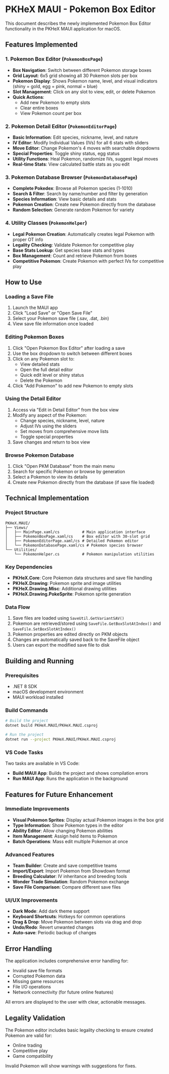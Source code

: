 # PKHeX MAUI - Pokemon Box Editor

This document describes the newly implemented Pokemon Box Editor functionality in the PKHeX MAUI application for macOS.

## Features Implemented

### 1. Pokemon Box Editor (`PokemonBoxPage`)
- **Box Navigation**: Switch between different Pokemon storage boxes
- **Grid Layout**: 6x5 grid showing all 30 Pokemon slots per box
- **Pokemon Display**: Shows Pokemon name, level, and visual indicators (shiny = gold, egg = pink, normal = blue)
- **Slot Management**: Click on any slot to view, edit, or delete Pokemon
- **Quick Actions**: 
  - Add new Pokemon to empty slots
  - Clear entire boxes
  - View Pokemon count per box

### 2. Pokemon Detail Editor (`PokemonEditorPage`)
- **Basic Information**: Edit species, nickname, level, and nature
- **IV Editor**: Modify Individual Values (IVs) for all 6 stats with sliders
- **Move Editor**: Change Pokemon's 4 moves with searchable dropdowns
- **Special Properties**: Toggle shiny status, egg status
- **Utility Functions**: Heal Pokemon, randomize IVs, suggest legal moves
- **Real-time Stats**: View calculated battle stats as you edit

### 3. Pokemon Database Browser (`PokemonDatabasePage`)
- **Complete Pokedex**: Browse all Pokemon species (1-1010)
- **Search & Filter**: Search by name/number and filter by generation
- **Species Information**: View basic details and stats
- **Pokemon Creation**: Create new Pokemon directly from the database
- **Random Selection**: Generate random Pokemon for variety

### 4. Utility Classes (`PokemonHelper`)
- **Legal Pokemon Creation**: Automatically creates legal Pokemon with proper OT info
- **Legality Checking**: Validate Pokemon for competitive play
- **Base Stats Lookup**: Get species base stats and types
- **Box Management**: Count and retrieve Pokemon from boxes
- **Competitive Pokemon**: Create Pokemon with perfect IVs for competitive play

## How to Use

### Loading a Save File
1. Launch the MAUI app
2. Click "Load Save" or "Open Save File"
3. Select your Pokemon save file (.sav, .dat, .bin)
4. View save file information once loaded

### Editing Pokemon Boxes
1. Click "Open Pokemon Box Editor" after loading a save
2. Use the box dropdown to switch between different boxes
3. Click on any Pokemon slot to:
   - View detailed stats
   - Open the full detail editor
   - Quick edit level or shiny status
   - Delete the Pokemon
4. Click "Add Pokemon" to add new Pokemon to empty slots

### Using the Detail Editor
1. Access via "Edit in Detail Editor" from the box view
2. Modify any aspect of the Pokemon:
   - Change species, nickname, level, nature
   - Adjust IVs using the sliders
   - Set moves from comprehensive move lists
   - Toggle special properties
3. Save changes and return to box view

### Browse Pokemon Database
1. Click "Open PKM Database" from the main menu
2. Search for specific Pokemon or browse by generation
3. Select a Pokemon to view its details
4. Create new Pokemon directly from the database (if save file loaded)

## Technical Implementation

### Project Structure
```
PKHeX.MAUI/
├── Views/
│   ├── MainPage.xaml/cs          # Main application interface
│   ├── PokemonBoxPage.xaml/cs    # Box editor with 30-slot grid
│   ├── PokemonEditorPage.xaml/cs # Detailed Pokemon editor
│   └── PokemonDatabasePage.xaml/cs # Pokemon species browser
└── Utilities/
    └── PokemonHelper.cs          # Pokemon manipulation utilities
```

### Key Dependencies
- **PKHeX.Core**: Core Pokemon data structures and save file handling
- **PKHeX.Drawing**: Pokemon sprite and image utilities  
- **PKHeX.Drawing.Misc**: Additional drawing utilities
- **PKHeX.Drawing.PokeSprite**: Pokemon sprite generation

### Data Flow
1. Save files are loaded using `SaveUtil.GetVariantSAV()`
2. Pokemon are retrieved/stored using `SaveFile.GetBoxSlotAtIndex()` and `SaveFile.SetBoxSlotAtIndex()`
3. Pokemon properties are edited directly on PKM objects
4. Changes are automatically saved back to the SaveFile object
5. Users can export the modified save file to disk

## Building and Running

### Prerequisites
- .NET 8 SDK
- macOS development environment
- MAUI workload installed

### Build Commands
```bash
# Build the project
dotnet build PKHeX.MAUI/PKHeX.MAUI.csproj

# Run the project
dotnet run --project PKHeX.MAUI/PKHeX.MAUI.csproj
```

### VS Code Tasks
Two tasks are available in VS Code:
- **Build MAUI App**: Builds the project and shows compilation errors
- **Run MAUI App**: Runs the application in the background

## Features for Future Enhancement

### Immediate Improvements
- **Visual Pokemon Sprites**: Display actual Pokemon images in the box grid
- **Type Information**: Show Pokemon types in the editor
- **Ability Editor**: Allow changing Pokemon abilities
- **Item Management**: Assign held items to Pokemon
- **Batch Operations**: Mass edit multiple Pokemon at once

### Advanced Features
- **Team Builder**: Create and save competitive teams
- **Import/Export**: Import Pokemon from Showdown format
- **Breeding Calculator**: IV inheritance and breeding tools
- **Wonder Trade Simulation**: Random Pokemon exchange
- **Save File Comparison**: Compare different save files

### UI/UX Improvements
- **Dark Mode**: Add dark theme support
- **Keyboard Shortcuts**: Hotkeys for common operations
- **Drag & Drop**: Move Pokemon between slots via drag and drop
- **Undo/Redo**: Revert unwanted changes
- **Auto-save**: Periodic backup of changes

## Error Handling

The application includes comprehensive error handling for:
- Invalid save file formats
- Corrupted Pokemon data
- Missing game resources
- File I/O operations
- Network connectivity (for future online features)

All errors are displayed to the user with clear, actionable messages.

## Legality Validation

The Pokemon editor includes basic legality checking to ensure created Pokemon are valid for:
- Online trading
- Competitive play
- Game compatibility

Invalid Pokemon will show warnings with suggestions for fixes.

